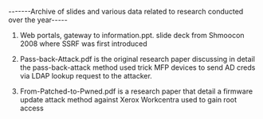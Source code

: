 -------Archive of slides and various data related to research conducted over the year-----

1) Web portals, gateway to information.ppt. slide deck from Shmoocon 2008 where SSRF was first introduced 

2) Pass-back-Attack.pdf is the original research paper discussing in detail the pass-back-attack method used trick MFP devices to send AD creds via LDAP lookup request to the attacker.

3) From-Patched-to-Pwned.pdf is a research paper that detail a firmware update attack method against Xerox Workcentra used to gain root access


